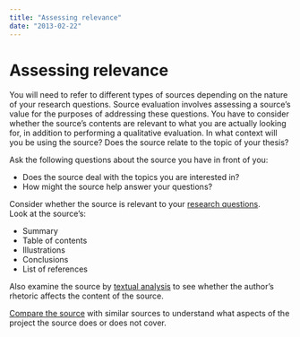 ```yaml
---
title: "Assessing relevance"
date: "2013-02-22"
---
```


# Assessing relevance

You will need to refer to different types of sources depending on the nature of your research questions. Source evaluation involves assessing a source’s value for the purposes of addressing these questions. You have to consider whether the source’s contents are relevant to what you are actually looking for, in addition to performing a qualitative evaluation. In what context will you be using the source? Does the source relate to the topic of your thesis?

Ask the following questions about the source you have in front of you:

- Does the source deal with the topics you are interested in?
- How might the source help answer your questions?

Consider whether the source is relevant to your [research questions](/en/writing/structure/structuring-a-thesis/ "Structuring a thesis").  
Look at the source’s:

- Summary
- Table of contents
- Illustrations
- Conclusions
- List of references

Also examine the source by [textual analysis](/en/sources-and-references/source-evaluation/assessing-relevance/text-analysis/ "Text analysis") to see whether the author’s rhetoric affects the content of the source.

[Compare the source](/en/sources-and-references/source-evaluation/assessing-relevance/comparing-sources/ "Comparing sources") with similar sources to understand what aspects of the project the source does or does not cover.
